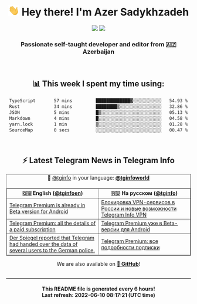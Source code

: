 <div align="center">
	<div>
		<h1>
      <img src="./assets/hi.gif" width="30px"> Hey there! I'm Azer Sadykhzadeh
    </h1>
    <img height="18" src="https://komarev.com/ghpvc/?username=sadykhzadeh&label=Views&color=2081c1&style=flat-square" />
		<a href="https://wakatime.com/@Azer"> <img height="18" src="https://wakatime.com/badge/user/f80ae27a-c328-426f-a381-bc84136e2dd6.svg" /> </a>
    <h3>
      Passionate self-taught developer and editor from 🇦🇿 Azerbaijan
    </h3>
  </div>
  <br>

<h2>📊 This week I spent my time using:</h2>

<!--START_SECTION:waka-->

```text
TypeScript       57 mins         █████████████▓░░░░░░░░░░░   54.93 %
Rust             34 mins         ████████▒░░░░░░░░░░░░░░░░   32.86 %
JSON             5 mins          █▒░░░░░░░░░░░░░░░░░░░░░░░   05.13 %
Markdown         4 mins          █░░░░░░░░░░░░░░░░░░░░░░░░   04.58 %
yarn.lock        1 min           ▒░░░░░░░░░░░░░░░░░░░░░░░░   01.28 %
SourceMap        0 secs          ░░░░░░░░░░░░░░░░░░░░░░░░░   00.47 %
```

<!--END_SECTION:waka-->

<br>

<h2>⚡️ Latest Telegram News in Telegram Info</h2>
  <table border>
		<tr>
			<th width="50%">🇬🇧 English (<a href="https://t.me/tginfoen">@tginfoen</a>)</th>
			<th>🇷🇺 На русском (<a href="https://t.me/tginfo">@tginfo</a>)</th>
		</tr>
		<caption>🚩 <a href="https://t.me/tginfo">@tginfo</a> in your language: <a href="https://t.me/tginfoworld"><b>@tginfoworld</b></a><caption/>
  <tr><td><a href="https://t.me/tginfoen/1404">Telegram Premium is already in Beta version for Android</a></td>
    <td><a href="https://t.me/tginfo/3330">Блокировка VPN-сервисов в России и новые возможности Telegram Info VPN </a></td></tr><tr><td><a href="https://t.me/tginfoen/1403">Telegram Premium: all the details of a paid subscription</a></td>
    <td><a href="https://t.me/tginfo/3329">Telegram Premium уже в Beta-версии для Android</a></td></tr><tr><td><a href="https://t.me/tginfoen/1402">Der Spiegel reported that Telegram had handed over the data of several users to the German police.</a></td>
    <td><a href="https://t.me/tginfo/3328">Telegram Premium: все подробности подписки</a></td></tr>
</table>
We are also available on <a href="https://github.com/tginfo"><b>🐙 GitHub</b></a>!
</div>

<br>
<hr>
<h4 align="center">This README file is generated <b>every 6 hours</b>!</br>Last refresh: <b>2022-06-10 08:17:21 (UTC time)</b></h4>
